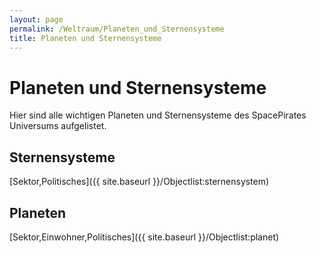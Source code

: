 ```yaml
---
layout: page
permalink: /Weltraum/Planeten_und_Sternensysteme
title: Planeten und Sternensysteme
---
```


# Planeten und Sternensysteme

Hier sind alle wichtigen Planeten und Sternensysteme des SpacePirates Universums aufgelistet.

## Sternensysteme

[Sektor,Politisches]({{ site.baseurl }}/Objectlist:sternensystem)



## Planeten

[Sektor,Einwohner,Politisches]({{ site.baseurl }}/Objectlist:planet)



